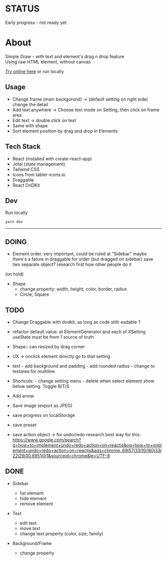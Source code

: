 # STATUS

Early progress - not ready yet

# About

Simple Draw - with text and element's drag n drop feature  
Using raw HTML element, without canvas

[Try online here](https://simple-draw-editor.vercel.app/) or run locally

## Usage

-   Change frame (main backgorund) -> (default setting on right side) change the detail
-   Add text anywhere -> Choose text mode on Setting, then click on frame area
-   Edit text -> double click on text
-   Same with shape
-   Sort element position by drag and drop in Elements

## Tech Stack

-   React (installed with create-react-app)
-   Jotai (state management)
-   Tailwind CSS
-   Icons from tabler-icons.io
-   Draggable
-   React DnDKit

## Dev

Run locally

```
yarn dev
```

---

## DOING

-   Element order, very important, could be ruled at "Sidebar"
    maybe there's a fature in draggable for order (but dragged on sidebar)
    save two separate object?
    research first how other people do it

(on hold)

-   Shape
    -   change property: width, height, color, border, radius
    -   Circle, Square

## TODO

-   Change Draggable with dndkit, as long as code stillr eadable ?
-   refactor default value: at ElementGenerator and each of XSetting useState
    must be from 1 source of truth
-   Shape:: can resized by drag corner
-   UX -> onclick element directly go to that setting
-   text - add background and padding - add rounded radius - change to textarea for multiline
-   Shortcuts: - change setting menu - delete when select element
    show below setting. Toggle B/T/S
-   Add arrow
-   Save image (export as JPEG)

-   save progress on localStorage
-   save preset
-   save action object -> for undo/redo
    research best way for this: https://www.google.com/search?q=how+to+implement+undo+redo+action+on+reactjs&oq=how+to+implement+undo+redo+action+on+reactjs&aqs=chrome..69i57j33i10i160j33i22i29i30.6951j0j1&sourceid=chrome&ie=UTF-8

## DONE

-   Sidebar

    -   list element
    -   hide element
    -   remove element

-   Text

    -   edit text
    -   move text
    -   change text property (color, size, family)

-   Background/Frame
    -   change property
